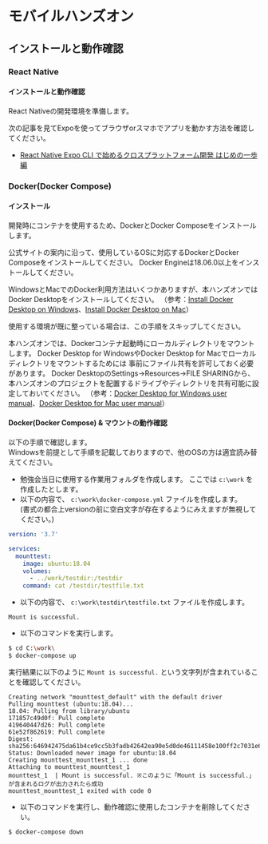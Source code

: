 # モバイルハンズオン

## インストールと動作確認

### React Native

#### インストールと動作確認

React Nativeの開発環境を準備します。

次の記事を見てExpoを使ってブラウザorスマホでアプリを動かす方法を確認してください。

- [React Native Expo CLI で始めるクロスプラットフォーム開発 はじめの一歩編](https://www.cresco.co.jp/blog/entry/12928/)

### Docker(Docker Compose)

#### インストール

開発時にコンテナを使用するため、DockerとDocker Composeをインストールします。

公式サイトの案内に沿って、使用しているOSに対応するDockerとDocker Composeをインストールしてください。
Docker Engineは18.06.0以上をインストールしてください。

WindowsとMacでのDocker利用方法はいくつかありますが、本ハンズオンではDocker Desktopをインストールしてください。
（参考：[Install Docker Desktop on Windows](https://docs.docker.com/docker-for-windows/install/)、[Install Docker Desktop on Mac](https://docs.docker.com/docker-for-mac/install/)）

使用する環境が既に整っている場合は、この手順をスキップしてください。

本ハンズオンでは、Dockerコンテナ起動時にローカルディレクトリをマウントします。
Docker Desktop for WindowsやDocker Desktop for Macでローカルディレクトリをマウントするためには
事前にファイル共有を許可しておく必要があります。
Docker DesktopのSettings→Resources→FILE SHARINGから、本ハンズオンのプロジェクトを配置するドライブやディレクトリを共有可能に設定しておいてください。
（参考：[Docker Desktop for Windows user manual](https://docs.docker.com/docker-for-windows/)、[Docker Desktop for Mac user manual](https://docs.docker.com/docker-for-mac/)）

#### Docker(Docker Compose) & マウントの動作確認

以下の手順で確認します。  
Windowsを前提として手順を記載しておりますので、他のOSの方は適宜読み替えてください。

- 勉強会当日に使用する作業用フォルダを作成します。 ここでは `c:\work` を作成したとします。
- 以下の内容で、 `c:\work\docker-compose.yml` ファイルを作成します。  
  (書式の都合上versionの前に空白文字が存在するようにみえますが無視してください。)
```yaml
version: '3.7'

services:
  mounttest:
    image: ubuntu:18.04
    volumes:
      - ../work/testdir:/testdir
    command: cat /testdir/testfile.txt
```
- 以下の内容で、 `c:\work\testdir\testfile.txt` ファイルを作成します。  
```text
Mount is successful.
```
- 以下のコマンドを実行します。
```bash
$ cd C:\work\
$ docker-compose up 
```
実行結果に以下のように `Mount is successful.` という文字列が含まれていることを確認してください。
```text
Creating network "mounttest_default" with the default driver
Pulling mounttest (ubuntu:18.04)...
18.04: Pulling from library/ubuntu
171857c49d0f: Pull complete
419640447d26: Pull complete
61e52f862619: Pull complete
Digest: sha256:646942475da61b4ce9cc5b3fadb42642ea90e5d0de46111458e100ff2c7031e6
Status: Downloaded newer image for ubuntu:18.04
Creating mounttest_mounttest_1 ... done
Attaching to mounttest_mounttest_1
mounttest_1  | Mount is successful. ※このように「Mount is successful.」が含まれるログが出力されたら成功
mounttest_mounttest_1 exited with code 0
```
- 以下のコマンドを実行し、動作確認に使用したコンテナを削除してください。
```bash
$ docker-compose down 
```
